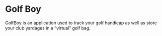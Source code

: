 # Golf Boy
GolfBoy is an application used to track your golf handicap as well as store your club yardages in a “virtual” golf bag.
